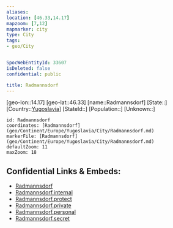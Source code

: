 ```yaml
---
aliases: 
location: [46.33,14.17]
mapzoom: [7,12] 
mapmarker: city 
type: City
tags:
- geo/City


SpocWebEntityId: 33607
isDeleted: false
confidential: public

title: Radmannsdorf
---
```

[geo-lon::14.17]
[geo-lat::46.33]
[name::Radmannsdorf]
[State::]
[Country::[Yugoslavia](geo/Continent/Europe/Yugoslavia.md)]
[StateId::]
[Population::]
[Unknown::]


```leaflet
id: Radmannsdorf
coordinates: [Radmannsdorf](geo/Continent/Europe/Yugoslavia/City/Radmannsdorf.md)
markerFile: [Radmannsdorf](geo/Continent/Europe/Yugoslavia/City/Radmannsdorf.md)
defaultZoom: 11 
maxZoom: 18
```


## Confidential Links & Embeds: 
- [Radmannsdorf](../../../../../../_public/geo/Continent/Europe/Yugoslavia/City/Radmannsdorf.md) 
- [Radmannsdorf.internal](../../../../../../_internal/geo/Continent/Europe/Yugoslavia/City/Radmannsdorf.internal.md) 
- [Radmannsdorf.protect](../../../../../../_protect/geo/Continent/Europe/Yugoslavia/City/Radmannsdorf.protect.md) 
- [Radmannsdorf.private](../../../../../../_private/geo/Continent/Europe/Yugoslavia/City/Radmannsdorf.private.md) 
- [Radmannsdorf.personal](../../../../../../_personal/geo/Continent/Europe/Yugoslavia/City/Radmannsdorf.personal.md) 
- [Radmannsdorf.secret](../../../../../../_secret/geo/Continent/Europe/Yugoslavia/City/Radmannsdorf.secret.md) 
